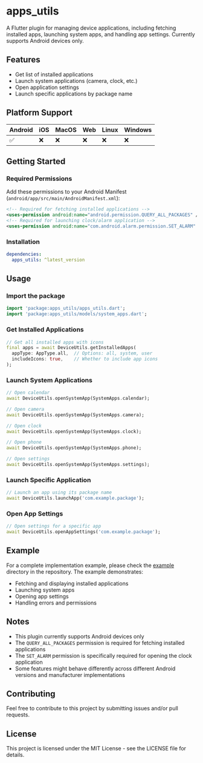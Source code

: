 # apps_utils

A Flutter plugin for managing device applications, including fetching installed apps, launching system apps, and handling app settings. Currently supports Android devices only.

## Features

- Get list of installed applications
- Launch system applications (camera, clock, etc.)
- Open application settings
- Launch specific applications by package name

## Platform Support

| Android | iOS | MacOS | Web | Linux | Windows |
|---------|-----|-------|-----|--------|---------|
| ✅      | ❌   | ❌     | ❌   | ❌      | ❌       |

## Getting Started

### Required Permissions

Add these permissions to your Android Manifest (`android/app/src/main/AndroidManifest.xml`):

```xml
<!-- Required for fetching installed applications -->
<uses-permission android:name="android.permission.QUERY_ALL_PACKAGES" />
<!-- Required for launching clock/alarm application -->
<uses-permission android:name="com.android.alarm.permission.SET_ALARM" />
```

### Installation

```yaml
dependencies:
  apps_utils: ^latest_version
```

## Usage

### Import the package
```dart
import 'package:apps_utils/apps_utils.dart';
import 'package:apps_utils/models/system_apps.dart';
```

### Get Installed Applications
```dart
// Get all installed apps with icons
final apps = await DeviceUtils.getInstalledApps(
  appType: AppType.all,  // Options: all, system, user
  includeIcons: true,    // Whether to include app icons
);
```

### Launch System Applications
```dart
// Open calendar
await DeviceUtils.openSystemApp(SystemApps.calendar);

// Open camera
await DeviceUtils.openSystemApp(SystemApps.camera);

// Open clock
await DeviceUtils.openSystemApp(SystemApps.clock);

// Open phone
await DeviceUtils.openSystemApp(SystemApps.phone);

// Open settings
await DeviceUtils.openSystemApp(SystemApps.settings);
```

### Launch Specific Application
```dart
// Launch an app using its package name
await DeviceUtils.launchApp('com.example.package');
```

### Open App Settings
```dart
// Open settings for a specific app
await DeviceUtils.openAppSettings('com.example.package');
```

## Example

For a complete implementation example, please check the [example](example) directory in the repository. The example demonstrates:
- Fetching and displaying installed applications
- Launching system apps
- Opening app settings
- Handling errors and permissions

## Notes

- This plugin currently supports Android devices only
- The `QUERY_ALL_PACKAGES` permission is required for fetching installed applications
- The `SET_ALARM` permission is specifically required for opening the clock application
- Some features might behave differently across different Android versions and manufacturer implementations

## Contributing

Feel free to contribute to this project by submitting issues and/or pull requests.

## License

This project is licensed under the MIT License - see the LICENSE file for details.

